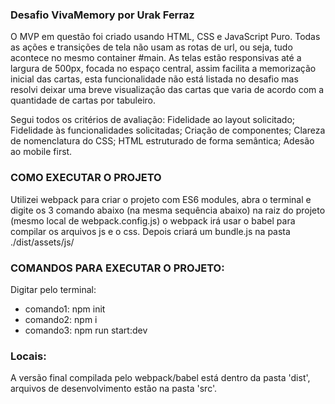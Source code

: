 ### Desafio VivaMemory por Urak Ferraz

O MVP em questão foi criado usando HTML, CSS e JavaScript Puro. Todas as ações e transições de tela não usam as rotas de url, ou seja, tudo acontece no mesmo container #main. As telas estão responsivas até a largura de 500px, focada no espaço central, assim facilita a memorização inicial das cartas, esta funcionalidade não está listada no desafio mas resolvi deixar uma breve visualização das cartas que varia de acordo com a quantidade de cartas por tabuleiro.

Segui todos os critérios de avaliação: Fidelidade ao layout solicitado; Fidelidade às funcionalidades solicitadas; Criação de componentes; Clareza de nomenclatura do CSS; HTML estruturado de forma semântica; Adesão ao mobile first.



### COMO EXECUTAR O PROJETO
Utilizei webpack para criar o projeto com ES6 modules, abra o terminal e digite os 3 comando abaixo (na mesma sequência abaixo) na raiz do projeto (mesmo local de webpack.config.js) o webpack irá usar o babel para compilar os arquivos js e o css. Depois criará um bundle.js na pasta ./dist/assets/js/

### COMANDOS PARA EXECUTAR O PROJETO:
Digitar pelo terminal:
- comando1: npm init
- comando2: npm i
- comando3: npm run start:dev




### Locais:
A versão final compilada pelo webpack/babel está dentro da pasta 'dist', arquivos de desenvolvimento estão na pasta 'src'.
